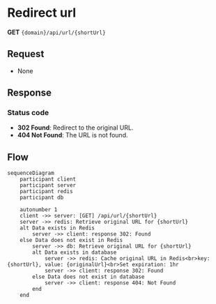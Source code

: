 # Redirect url

**GET** `{domain}/api/url/{shortUrl}`

## Request

* None

## Response

### Status code

* **302 Found**: Redirect to the original URL.
* **404 Not Found**: The URL is not found.

## Flow

```mermaid
sequenceDiagram
    participant client
    participant server
    participant redis
    participant db
    
    autonumber 1
    client ->> server: [GET] /api/url/{shortUrl}
    server ->> redis: Retrieve original URL for {shortUrl}
    alt Data exists in Redis
        server ->> client: response 302: Found
    else Data does not exist in Redis
        server ->> db: Retrieve original URL for {shortUrl}
        alt Data exists in database
            server ->> redis: Cache original URL in Redis<br>key: {shortUrl}, value: {originalUrl}<br>Set expiration: 1hr
            server ->> client: response 302: Found
        else Data does not exist in database
            server ->> client: response 404: Not Found
        end
    end
```

